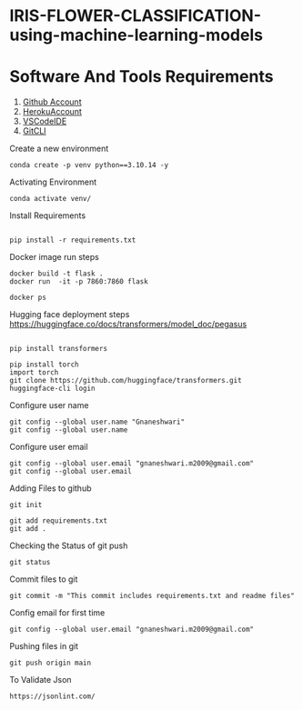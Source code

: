 # IRIS-FLOWER-CLASSIFICATION-using-machine-learning-models
# Software And Tools Requirements
1. [Github Account](https://github.com)
2. [HerokuAccount](https://www.heroku.com/)
3. [VSCodeIDE](https://code.visualstudio.com/)
4. [GitCLI](https://git-scm.com/book/en/v2/Getting-Started-The-Command-Line)

Create a new environment

```
conda create -p venv python==3.10.14 -y

```

Activating Environment

```
conda activate venv/

```

Install Requirements

```

pip install -r requirements.txt

```
Docker image run steps

```
docker build -t flask .
docker run  -it -p 7860:7860 flask

docker ps

```
Hugging face deployment steps
https://huggingface.co/docs/transformers/model_doc/pegasus

```

pip install transformers

pip install torch
import torch
git clone https://github.com/huggingface/transformers.git
huggingface-cli login 

```
Configure user name

```
git config --global user.name "Gnaneshwari"
git config --global user.name

```

Configure user email

```
git config --global user.email "gnaneshwari.m2009@gmail.com"
git config --global user.email 

```

Adding Files to github

```
git init

git add requirements.txt     
git add .

```

Checking the Status of git push

```
git status

```

Commit files to git

```
git commit -m "This commit includes requirements.txt and readme files"

```

Config email for first time

```
git config --global user.email "gnaneshwari.m2009@gmail.com"

```

Pushing files in git

```
git push origin main

```

To Validate Json

```
https://jsonlint.com/

```
